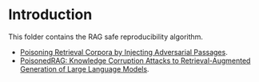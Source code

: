 # Introduction

This folder contains the RAG safe reproducibility algorithm.

- [Poisoning Retrieval Corpora by Injecting Adversarial Passages](./CorpusPoisonRAG/README.md).
- [PoisonedRAG: Knowledge Corruption Attacks to Retrieval-Augmented Generation of Large Language Models](./PoisonedRAG/README.md).

